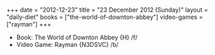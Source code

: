 +++
date = "2012-12-23"
title = "23 December 2012 (Sunday)"
layout = "daily-diet"
books = ["the-world-of-downton-abbey"]
video-games = ["rayman"]
+++


* Book: The World of Downton Abbey {H} /f/
* Video Game: Rayman {N3DSVC} /b/